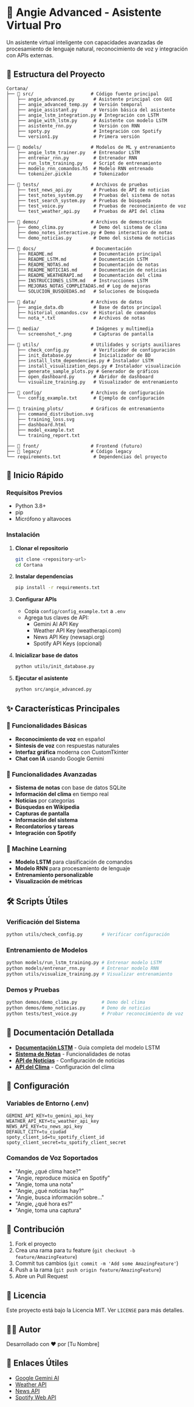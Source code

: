 # 🎤 Angie Advanced - Asistente Virtual Pro

Un asistente virtual inteligente con capacidades avanzadas de procesamiento de lenguaje natural, reconocimiento de voz y integración con APIs externas.

## 📁 Estructura del Proyecto

```
Cortana/
├── 📂 src/                     # Código fuente principal
│   ├── angie_advanced.py       # Asistente principal con GUI
│   ├── angie_advanced_temp.py  # Versión temporal
│   ├── angie_assistant.py      # Versión básica del asistente
│   ├── angie_lstm_integration.py # Integración con LSTM
│   ├── angie_with_lstm.py      # Asistente con modelo LSTM
│   ├── asistente_rnn.py        # Versión con RNN
│   ├── spoty.py                # Integración con Spotify
│   └── version1.py             # Primera versión
│
├── 📂 models/                  # Modelos de ML y entrenamiento
│   ├── angie_lstm_trainer.py   # Entrenador LSTM
│   ├── entrenar_rnn.py         # Entrenador RNN
│   ├── run_lstm_training.py    # Script de entrenamiento
│   ├── modelo_rnn_comandos.h5  # Modelo RNN entrenado
│   └── tokenizer.pickle        # Tokenizador
│
├── 📂 tests/                   # Archivos de pruebas
│   ├── test_news_api.py        # Pruebas de API de noticias
│   ├── test_notes_system.py    # Pruebas del sistema de notas
│   ├── test_search_system.py   # Pruebas de búsqueda
│   ├── test_voice.py           # Pruebas de reconocimiento de voz
│   └── test_weather_api.py     # Pruebas de API del clima
│
├── 📂 demos/                   # Archivos de demostración
│   ├── demo_clima.py           # Demo del sistema de clima
│   ├── demo_notes_interactive.py # Demo interactivo de notas
│   └── demo_noticias.py        # Demo del sistema de noticias
│
├── 📂 docs/                    # Documentación
│   ├── README.md               # Documentación principal
│   ├── README_LSTM.md          # Documentación LSTM
│   ├── README_NOTAS.md         # Documentación de notas
│   ├── README_NOTICIAS.md      # Documentación de noticias
│   ├── README_WEATHERAPI.md    # Documentación del clima
│   ├── INSTRUCCIONES_LSTM.md   # Instrucciones LSTM
│   ├── MEJORAS_NOTAS_COMPLETADAS.md # Log de mejoras
│   └── SOLUCION_BUSQUEDAS.md   # Soluciones de búsqueda
│
├── 📂 data/                    # Archivos de datos
│   ├── angie_data.db           # Base de datos principal
│   ├── historial_comandos.csv  # Historial de comandos
│   └── nota_*.txt              # Archivos de notas
│
├── 📂 media/                   # Imágenes y multimedia
│   └── screenshot_*.png        # Capturas de pantalla
│
├── 📂 utils/                   # Utilidades y scripts auxiliares
│   ├── check_config.py         # Verificador de configuración
│   ├── init_database.py        # Inicializador de BD
│   ├── install_lstm_dependencies.py # Instalador LSTM
│   ├── install_visualization_deps.py # Instalador visualización
│   ├── generate_sample_plots.py # Generador de gráficos
│   ├── open_dashboard.py       # Abridor de dashboard
│   └── visualize_training.py   # Visualizador de entrenamiento
│
├── 📂 config/                  # Archivos de configuración
│   └── config_example.txt      # Ejemplo de configuración
│
├── 📂 training_plots/          # Gráficos de entrenamiento
│   ├── command_distribution.svg
│   ├── training_loss.svg
│   ├── dashboard.html
│   ├── model_example.txt
│   └── training_report.txt
│
├── 📂 front/                   # Frontend (futuro)
├── 📂 legacy/                  # Código legacy
└── requirements.txt            # Dependencias del proyecto
```

## 🚀 Inicio Rápido

### Requisitos Previos

- Python 3.8+
- pip
- Micrófono y altavoces

### Instalación

1. **Clonar el repositorio**

   ```bash
   git clone <repository-url>
   cd Cortana
   ```

2. **Instalar dependencias**

   ```bash
   pip install -r requirements.txt
   ```

3. **Configurar APIs**

   - Copia `config/config_example.txt` a `.env`
   - Agrega tus claves de API:
     - Gemini AI API Key
     - Weather API Key (weatherapi.com)
     - News API Key (newsapi.org)
     - Spotify API Keys (opcional)

4. **Inicializar base de datos**

   ```bash
   python utils/init_database.py
   ```

5. **Ejecutar el asistente**
   ```bash
   python src/angie_advanced.py
   ```

## ✨ Características Principales

### 🎯 Funcionalidades Básicas

- **Reconocimiento de voz** en español
- **Síntesis de voz** con respuestas naturales
- **Interfaz gráfica** moderna con CustomTkinter
- **Chat con IA** usando Google Gemini

### 🌟 Funcionalidades Avanzadas

- **Sistema de notas** con base de datos SQLite
- **Información del clima** en tiempo real
- **Noticias** por categorías
- **Búsquedas en Wikipedia**
- **Capturas de pantalla**
- **Información del sistema**
- **Recordatorios y tareas**
- **Integración con Spotify**

### 🧠 Machine Learning

- **Modelo LSTM** para clasificación de comandos
- **Modelo RNN** para procesamiento de lenguaje
- **Entrenamiento personalizable**
- **Visualización de métricas**

## 🛠️ Scripts Útiles

### Verificación del Sistema

```bash
python utils/check_config.py       # Verificar configuración
```

### Entrenamiento de Modelos

```bash
python models/run_lstm_training.py # Entrenar modelo LSTM
python models/entrenar_rnn.py      # Entrenar modelo RNN
python utils/visualize_training.py # Visualizar entrenamiento
```

### Demos y Pruebas

```bash
python demos/demo_clima.py         # Demo del clima
python demos/demo_noticias.py      # Demo de noticias
python tests/test_voice.py         # Probar reconocimiento de voz
```

## 📖 Documentación Detallada

- **[Documentación LSTM](docs/README_LSTM.md)** - Guía completa del modelo LSTM
- **[Sistema de Notas](docs/README_NOTAS.md)** - Funcionalidades de notas
- **[API de Noticias](docs/README_NOTICIAS.md)** - Configuración de noticias
- **[API del Clima](docs/README_WEATHERAPI.md)** - Configuración del clima

## 🔧 Configuración

### Variables de Entorno (.env)

```env
GEMINI_API_KEY=tu_gemini_api_key
WEATHER_API_KEY=tu_weather_api_key
NEWS_API_KEY=tu_news_api_key
DEFAULT_CITY=tu_ciudad
spoty_client_id=tu_spotify_client_id
spoty_client_secret=tu_spotify_client_secret
```

### Comandos de Voz Soportados

- "Angie, ¿qué clima hace?"
- "Angie, reproduce música en Spotify"
- "Angie, toma una nota"
- "Angie, ¿qué noticias hay?"
- "Angie, busca información sobre..."
- "Angie, ¿qué hora es?"
- "Angie, toma una captura"

## 🤝 Contribución

1. Fork el proyecto
2. Crea una rama para tu feature (`git checkout -b feature/AmazingFeature`)
3. Commit tus cambios (`git commit -m 'Add some AmazingFeature'`)
4. Push a la rama (`git push origin feature/AmazingFeature`)
5. Abre un Pull Request

## 📄 Licencia

Este proyecto está bajo la Licencia MIT. Ver `LICENSE` para más detalles.

## 👨‍💻 Autor

Desarrollado con ❤️ por [Tu Nombre]

## 🔗 Enlaces Útiles

- [Google Gemini AI](https://ai.google.dev/)
- [Weather API](https://www.weatherapi.com/)
- [News API](https://newsapi.org/)
- [Spotify Web API](https://developer.spotify.com/documentation/web-api/)
